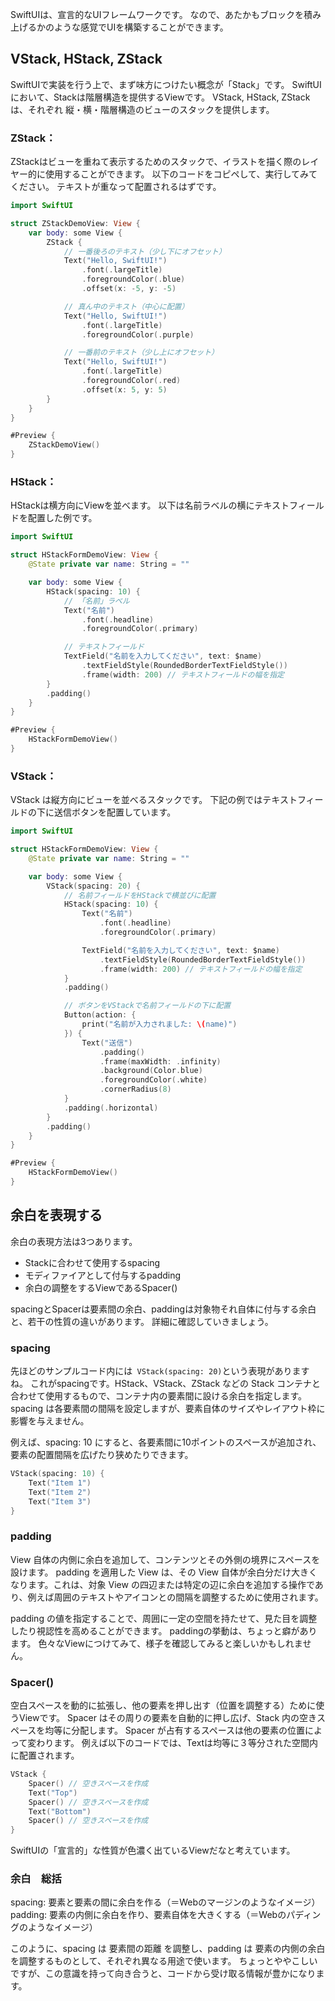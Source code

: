 SwiftUIは、宣言的なUIフレームワークです。
なので、あたかもブロックを積み上げるかのような感覚でUIを構築することができます。

##  VStack, HStack, ZStack
SwiftUIで実装を行う上で、まず味方につけたい概念が「Stack」です。
SwiftUIにおいて、Stackは階層構造を提供するViewです。
VStack, HStack, ZStackは、それぞれ 縦・横・階層構造のビューのスタックを提供します。

### ZStack：
ZStackはビューを重ねて表示するためのスタックで、イラストを描く際のレイヤー的に使用することができます。
以下のコードをコピペして、実行してみてください。
テキストが重なって配置されるはずです。
```swift
import SwiftUI

struct ZStackDemoView: View {
    var body: some View {
        ZStack {
            // 一番後ろのテキスト（少し下にオフセット）
            Text("Hello, SwiftUI!")
                .font(.largeTitle)
                .foregroundColor(.blue)
                .offset(x: -5, y: -5)

            // 真ん中のテキスト（中心に配置）
            Text("Hello, SwiftUI!")
                .font(.largeTitle)
                .foregroundColor(.purple)

            // 一番前のテキスト（少し上にオフセット）
            Text("Hello, SwiftUI!")
                .font(.largeTitle)
                .foregroundColor(.red)
                .offset(x: 5, y: 5)
        }
    }
}

#Preview {
    ZStackDemoView()
}

```

### HStack：
HStackは横方向にViewを並べます。
以下は名前ラベルの横にテキストフィールドを配置した例です。
```swift
import SwiftUI

struct HStackFormDemoView: View {
    @State private var name: String = ""

    var body: some View {
        HStack(spacing: 10) {
            // 「名前」ラベル
            Text("名前")
                .font(.headline)
                .foregroundColor(.primary)

            // テキストフィールド
            TextField("名前を入力してください", text: $name)
                .textFieldStyle(RoundedBorderTextFieldStyle())
                .frame(width: 200) // テキストフィールドの幅を指定
        }
        .padding()
    }
}

#Preview {
    HStackFormDemoView()
}

```

### VStack：
VStack は縦方向にビューを並べるスタックです。
下記の例ではテキストフィールドの下に送信ボタンを配置しています。
```swift
import SwiftUI

struct HStackFormDemoView: View {
    @State private var name: String = ""

    var body: some View {
        VStack(spacing: 20) {
            // 名前フィールドをHStackで横並びに配置
            HStack(spacing: 10) {
                Text("名前")
                    .font(.headline)
                    .foregroundColor(.primary)

                TextField("名前を入力してください", text: $name)
                    .textFieldStyle(RoundedBorderTextFieldStyle())
                    .frame(width: 200) // テキストフィールドの幅を指定
            }
            .padding()

            // ボタンをVStackで名前フィールドの下に配置
            Button(action: {
                print("名前が入力されました: \(name)")
            }) {
                Text("送信")
                    .padding()
                    .frame(maxWidth: .infinity)
                    .background(Color.blue)
                    .foregroundColor(.white)
                    .cornerRadius(8)
            }
            .padding(.horizontal)
        }
        .padding()
    }
}

#Preview {
    HStackFormDemoView()
}
```

## 余白を表現する
余白の表現方法は3つあります。
- Stackに合わせて使用するspacing
- モディファイアとして付与するpadding
- 余白の調整をするViewであるSpacer()

spacingとSpacerは要素間の余白、paddingは対象物それ自体に付与する余白と、若干の性質の違いがあります。
詳細に確認していきましょう。

### spacing
先ほどのサンプルコード内には` VStack(spacing: 20)`という表現がありますね。
これがspacingです。HStack、VStack、ZStack などの Stack コンテナと合わせて使用するもので、コンテナ内の要素間に設ける余白を指定します。
spacing は各要素間の間隔を設定しますが、要素自体のサイズやレイアウト枠に影響を与えません。

例えば、spacing: 10 にすると、各要素間に10ポイントのスペースが追加され、要素の配置間隔を広げたり狭めたりできます。
```swift
VStack(spacing: 10) {
    Text("Item 1")
    Text("Item 2")
    Text("Item 3")
}
```

### padding
View 自体の内側に余白を追加して、コンテンツとその外側の境界にスペースを設けます。
padding を適用した View は、その View 自体が余白分だけ大きくなります。これは、対象 View の四辺または特定の辺に余白を追加する操作であり、例えば周囲のテキストやアイコンとの間隔を調整するために使用されます。

padding の値を指定することで、周囲に一定の空間を持たせて、見た目を調整したり視認性を高めることができます。
paddingの挙動は、ちょっと癖があります。
色々なViewにつけてみて、様子を確認してみると楽しいかもしれません。

### Spacer()
空白スペースを動的に拡張し、他の要素を押し出す（位置を調整する）ために使うViewです。
Spacer はその周りの要素を自動的に押し広げ、Stack 内の空きスペースを均等に分配します。
Spacer が占有するスペースは他の要素の位置によって変わります。
例えば以下のコードでは、Textは均等に３等分された空間内に配置されます。
```swift
VStack {
    Spacer() // 空きスペースを作成
    Text("Top")
    Spacer() // 空きスペースを作成
    Text("Bottom")
    Spacer() // 空きスペースを作成
}

```
SwiftUIの「宣言的」な性質が色濃く出ているViewだなと考えています。

### 余白　総括
spacing: 要素と要素の間に余白を作る（＝Webのマージンのようなイメージ）
padding: 要素の内側に余白を作り、要素自体を大きくする（＝Webのパディングのようなイメージ）

このように、spacing は 要素間の距離 を調整し、padding は 要素の内側の余白 を調整するものとして、それぞれ異なる用途で使います。
ちょっとややこしいですが、この意識を持って向き合うと、コードから受け取る情報が豊かになります。